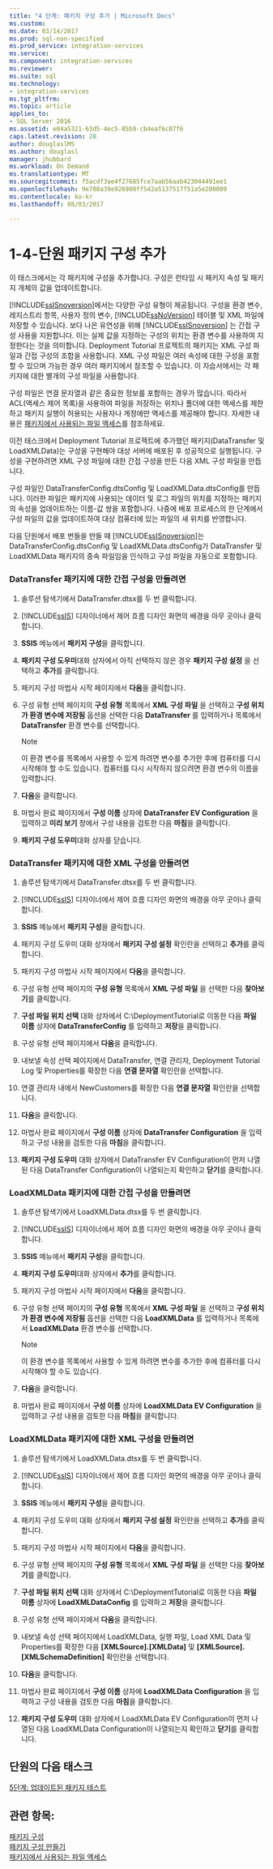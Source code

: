 ```yaml
---
title: "4 단계: 패키지 구성 추가 | Microsoft Docs"
ms.custom: 
ms.date: 03/14/2017
ms.prod: sql-non-specified
ms.prod_service: integration-services
ms.service: 
ms.component: integration-services
ms.reviewer: 
ms.suite: sql
ms.technology:
- integration-services
ms.tgt_pltfrm: 
ms.topic: article
applies_to:
- SQL Server 2016
ms.assetid: e04a5321-63d5-4ec5-85b9-cb4eaf6c87f6
caps.latest.revision: 28
author: douglaslMS
ms.author: douglasl
manager: jhubbard
ms.workload: On Demand
ms.translationtype: MT
ms.sourcegitcommit: f5acdf3ae4f27685fce7aab56aab423044491ee1
ms.openlocfilehash: 9e708a39e926908ff542a5137517f51a5e200009
ms.contentlocale: ko-kr
ms.lasthandoff: 08/03/2017

---
```

# <a name="lesson-1-4---adding-package-configurations"></a>1-4-단원 패키지 구성 추가
이 태스크에서는 각 패키지에 구성을 추가합니다. 구성은 런타임 시 패키지 속성 및 패키지 개체의 값을 업데이트합니다.  
  
[!INCLUDE[ssISnoversion](../includes/ssisnoversion-md.md)]에서는 다양한 구성 유형이 제공됩니다. 구성을 환경 변수, 레지스트리 항목, 사용자 정의 변수, [!INCLUDE[ssNoVersion](../includes/ssnoversion-md.md)] 테이블 및 XML 파일에 저장할 수 있습니다. 보다 나은 유연성을 위해 [!INCLUDE[ssISnoversion](../includes/ssisnoversion-md.md)] 는 간접 구성 사용을 지원합니다. 이는 실제 값을 지정하는 구성의 위치는 환경 변수를 사용하여 지정한다는 것을 의미합니다. Deployment Tutorial 프로젝트의 패키지는 XML 구성 파일과 간접 구성의 조합을 사용합니다. XML 구성 파일은 여러 속성에 대한 구성을 포함할 수 있으며 가능한 경우 여러 패키지에서 참조할 수 있습니다. 이 자습서에서는 각 패키지에 대한 별개의 구성 파일을 사용합니다.  
  
구성 파일은 연결 문자열과 같은 중요한 정보를 포함하는 경우가 많습니다. 따라서 ACL(액세스 제어 목록)을 사용하여 파일을 저장하는 위치나 폴더에 대한 액세스를 제한하고 패키지 실행이 허용되는 사용자나 계정에만 액세스를 제공해야 합니다. 자세한 내용은 [패키지에서 사용되는 파일 액세스](../integration-services/security/security-overview-integration-services.md#files)를 참조하세요.  
  
이전 태스크에서 Deployment Tutorial 프로젝트에 추가했던 패키지(DataTransfer 및 LoadXMLData)는 구성을 구현해야 대상 서버에 배포된 후 성공적으로 실행됩니다. 구성을 구현하려면 XML 구성 파일에 대한 간접 구성을 만든 다음 XML 구성 파일을 만듭니다.  
  
구성 파일인 DataTransferConfig.dtsConfig 및 LoadXMLData.dtsConfig를 만듭니다. 이러한 파일은 패키지에 사용되는 데이터 및 로그 파일의 위치를 지정하는 패키지의 속성을 업데이트하는 이름-값 쌍을 포함합니다. 나중에 배포 프로세스의 한 단계에서 구성 파일의 값을 업데이트하여 대상 컴퓨터에 있는 파일의 새 위치를 반영합니다.  
  
다음 단원에서 배포 번들을 만들 때 [!INCLUDE[ssISnoversion](../includes/ssisnoversion-md.md)]는 DataTransferConfig.dtsConfig 및 LoadXMLData.dtsConfig가 DataTransfer 및 LoadXMLData 패키지의 종속 파일임을 인식하고 구성 파일을 자동으로 포함합니다.  
  
### <a name="to-create-indirect-configuration-for-the-datatransfer-package"></a>DataTransfer 패키지에 대한 간접 구성을 만들려면  
  
1.  솔루션 탐색기에서 DataTransfer.dtsx를 두 번 클릭합니다.  
  
2.  [!INCLUDE[ssIS](../includes/ssis-md.md)] 디자이너에서 제어 흐름 디자인 화면의 배경을 아무 곳이나 클릭합니다.  
  
3.  **SSIS** 메뉴에서 **패키지 구성**을 클릭합니다.  
  
4.  **패키지 구성 도우미**대화 상자에서 아직 선택하지 않은 경우 **패키지 구성 설정** 을 선택하고 **추가**를 클릭합니다.  
  
5.  패키지 구성 마법사 시작 페이지에서 **다음**을 클릭합니다.  
  
6.  구성 유형 선택 페이지의 **구성 유형** 목록에서 **XML 구성 파일** 을 선택하고 **구성 위치가 환경 변수에 저장됨** 옵션을 선택한 다음 **DataTransfer** 를 입력하거나 목록에서 **DataTransfer** 환경 변수를 선택합니다.  
  
    > [!NOTE]  
    > 이 환경 변수를 목록에서 사용할 수 있게 하려면 변수를 추가한 후에 컴퓨터를 다시 시작해야 할 수도 있습니다. 컴퓨터를 다시 시작하지 않으려면 환경 변수의 이름을 입력합니다.  
  
7.  **다음**을 클릭합니다.  
  
8.  마법사 완료 페이지에서 **구성 이름** 상자에 **DataTransfer EV Configuration** 을 입력하고 **미리 보기** 창에서 구성 내용을 검토한 다음 **마침**을 클릭합니다.  
  
9. **패키지 구성 도우미**대화 상자를 닫습니다.  
  
### <a name="to-create-the-xml-configuration-for-the-datatransfer-package"></a>DataTransfer 패키지에 대한 XML 구성을 만들려면  
  
1.  솔루션 탐색기에서 DataTransfer.dtsx를 두 번 클릭합니다.  
  
2.  [!INCLUDE[ssIS](../includes/ssis-md.md)] 디자이너에서 제어 흐름 디자인 화면의 배경을 아무 곳이나 클릭합니다.  
  
3.  **SSIS** 메뉴에서 **패키지 구성**을 클릭합니다.  
  
4.  패키지 구성 도우미 대화 상자에서 **패키지 구성 설정** 확인란을 선택하고 **추가**를 클릭합니다.  
  
5.  패키지 구성 마법사 시작 페이지에서 **다음**을 클릭합니다.  
  
6.  구성 유형 선택 페이지의 **구성 유형** 목록에서 **XML 구성 파일** 을 선택한 다음 **찾아보기**를 클릭합니다.  
  
7.  **구성 파일 위치 선택** 대화 상자에서 C:\DeploymentTutorial로 이동한 다음 **파일 이름** 상자에 **DataTransferConfig** 를 입력하고 **저장**을 클릭합니다.  
  
8.  구성 유형 선택 페이지에서 **다음**을 클릭합니다.  
  
9. 내보낼 속성 선택 페이지에서 DataTransfer, 연결 관리자, Deployment Tutorial Log 및 Properties를 확장한 다음 **연결 문자열** 확인란을 선택합니다.  
  
10. 연결 관리자 내에서 NewCustomers를 확장한 다음 **연결 문자열** 확인란을 선택합니다.  
  
11. **다음**을 클릭합니다.  
  
12. 마법사 완료 페이지에서 **구성 이름** 상자에 **DataTransfer Configuration** 을 입력하고 구성 내용을 검토한 다음 **마침**을 클릭합니다.  
  
13. **패키지 구성 도우미** 대화 상자에서 DataTransfer EV Configuration이 먼저 나열된 다음 DataTransfer Configuration이 나열되는지 확인하고 **닫기**를 클릭합니다.  
  
### <a name="to-create-indirect-configuration-for-the-loadxmldata-package"></a>LoadXMLData 패키지에 대한 간접 구성을 만들려면  
  
1.  솔루션 탐색기에서 LoadXMLData.dtsx를 두 번 클릭합니다.  
  
2.  [!INCLUDE[ssIS](../includes/ssis-md.md)] 디자이너에서 제어 흐름 디자인 화면의 배경을 아무 곳이나 클릭합니다.  
  
3.  **SSIS** 메뉴에서 **패키지 구성**을 클릭합니다.  
  
4.  **패키지 구성 도우미**대화 상자에서 **추가**를 클릭합니다.  
  
5.  패키지 구성 마법사 시작 페이지에서 **다음**을 클릭합니다.  
  
6.  구성 유형 선택 페이지의 **구성 유형** 목록에서 **XML 구성 파일** 을 선택하고 **구성 위치가 환경 변수에 저장됨** 옵션을 선택한 다음 **LoadXMLData** 를 입력하거나 목록에서 **LoadXMLData** 환경 변수를 선택합니다.  
  
    > [!NOTE]  
    > 이 환경 변수를 목록에서 사용할 수 있게 하려면 변수를 추가한 후에 컴퓨터를 다시 시작해야 할 수도 있습니다.  
  
7.  **다음**을 클릭합니다.  
  
8.  마법사 완료 페이지에서 **구성 이름** 상자에 **LoadXMLData EV Configuration** 을 입력하고 구성 내용을 검토한 다음 **마침**을 클릭합니다.  
  
### <a name="to-create-the-xml-configuration-for-the-loadxmldata-package"></a>LoadXMLData 패키지에 대한 XML 구성을 만들려면  
  
1.  솔루션 탐색기에서 LoadXMLData.dtsx를 두 번 클릭합니다.  
  
2.  [!INCLUDE[ssIS](../includes/ssis-md.md)] 디자이너에서 제어 흐름 디자인 화면의 배경을 아무 곳이나 클릭합니다.  
  
3.  **SSIS** 메뉴에서 **패키지 구성**을 클릭합니다.  
  
4.  패키지 구성 도우미 대화 상자에서 **패키지 구성 설정** 확인란을 선택하고 **추가**를 클릭합니다.  
  
5.  패키지 구성 마법사 시작 페이지에서 **다음**을 클릭합니다.  
  
6.  구성 유형 선택 페이지의 **구성 유형** 목록에서 **XML 구성 파일** 을 선택한 다음 **찾아보기**를 클릭합니다.  
  
7.  **구성 파일 위치 선택** 대화 상자에서 C:\DeploymentTutorial로 이동한 다음 **파일 이름** 상자에 **LoadXMLDataConfig** 를 입력하고 **저장**을 클릭합니다.  
  
8.  구성 유형 선택 페이지에서 **다음**을 클릭합니다.  
  
9. 내보낼 속성 선택 페이지에서 LoadXMLData, 실행 파일, Load XML Data 및 Properties를 확장한 다음 **[XMLSource].[XMLData]** 및 **[XMLSource].[XMLSchemaDefinition]** 확인란을 선택합니다.  
  
10. **다음**을 클릭합니다.  
  
11. 마법사 완료 페이지에서 **구성 이름** 상자에 **LoadXMLData Configuration** 을 입력하고 구성 내용을 검토한 다음 **마침**을 클릭합니다.  
  
12. **패키지 구성 도우미** 대화 상자에서 LoadXMLData EV Configuration이 먼저 나열된 다음 LoadXMLData Configuration이 나열되는지 확인하고 **닫기**를 클릭합니다.  
  
## <a name="next-task-in-lesson"></a>단원의 다음 태스크  
[5단계: 업데이트된 패키지 테스트](../integration-services/lesson-1-5-testing-the-updated-packages.md)  
  
## <a name="see-also"></a>관련 항목:  
[패키지 구성](../integration-services/packages/package-configurations.md)  
[패키지 구성 만들기](../integration-services/packages/create-package-configurations.md)  
[패키지에서 사용되는 파일 액세스](../integration-services/security/security-overview-integration-services.md#files)  

